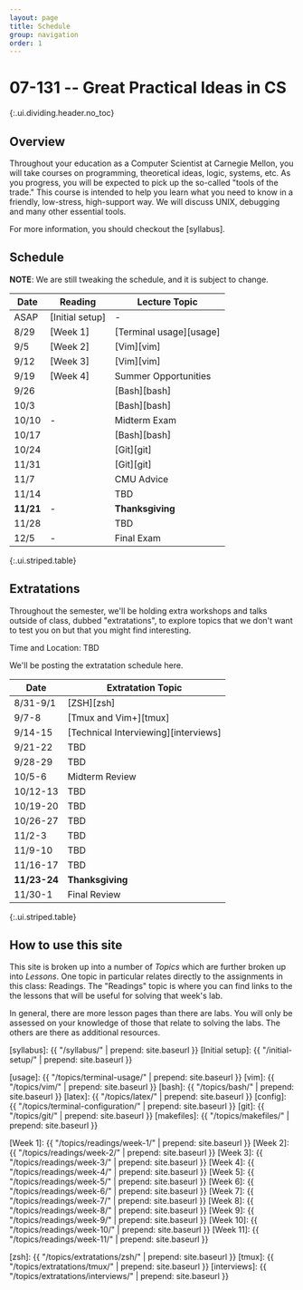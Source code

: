 ```yaml
---
layout: page
title: Schedule
group: navigation
order: 1
---
```


# 07-131 -- Great Practical Ideas in CS
{:.ui.dividing.header.no_toc}

## Overview

Throughout your education as a Computer Scientist at Carnegie Mellon, you will
take courses on programming, theoretical ideas, logic, systems, etc. As you
progress, you will be expected to pick up the so-called "tools of the trade."
This course is intended to help you learn what you need to know in a friendly,
low-stress, high-support way. We will discuss UNIX, debugging and many
other essential tools.

For more information, you should checkout the [syllabus].


## Schedule

**NOTE**: We are still tweaking the schedule, and it is subject to change.

| Date      | Reading         | Lecture Topic           |
| ----      | -------         | -------------           |
| ASAP      | [Initial setup] | -                       |
| 8/29      | [Week 1]        | [Terminal usage][usage] |
| 9/5       | [Week 2]        | [Vim][vim]              |
| 9/12      | [Week 3]        | [Vim][vim]              |
| 9/19      | [Week 4]        | Summer Opportunities    |
| 9/26      |                 | [Bash][bash]            |
| 10/3      |                 | [Bash][bash]            |
| 10/10     | -               | Midterm Exam            |
| 10/17     |                 | [Bash][bash]            |
| 10/24     |                 | [Git][git]              |
| 11/31     |                 | [Git][git]              |
| 11/7      |                 | CMU Advice              |
| 11/14     |                 | TBD                     |
| __11/21__ | -               | __Thanksgiving__        |
| 11/28     |                 | TBD                     |
| 12/5      | -               | Final Exam              |
{:.ui.striped.table}

## Extratations

Throughout the semester, we'll be holding extra workshops and talks outside of
class, dubbed "extratations", to explore topics that we don't want to test you
on but that you might find interesting.

Time and Location: TBD

We'll be posting the extratation schedule here.

| Date         | Extratation Topic                    |
| ----         | -----                                |
| 8/31-9/1     | [ZSH][zsh]                           |
| 9/7-8        | [Tmux and Vim+][tmux]                |
| 9/14-15      | [Technical Interviewing][interviews] |
| 9/21-22      | TBD                                  |
| 9/28-29      | TBD                                  |
| 10/5-6       | Midterm Review                       |
| 10/12-13     | TBD                                  |
| 10/19-20     | TBD                                  |
| 10/26-27     | TBD                                  |
| 11/2-3       | TBD                                  |
| 11/9-10      | TBD                                  |
| 11/16-17     | TBD                                  |
| __11/23-24__ | __Thanksgiving__                     |
| 11/30-1      | Final Review                         |
{:.ui.striped.table}


## How to use this site

This site is broken up into a number of _Topics_ which are further broken up
into _Lessons_. One topic in particular relates directly to the assignments in
this class: Readings. The "Readings" topic is where you can find links to
the the lessons that will be useful for solving that week's lab.

In general, there are more lesson pages than there are labs. You will only be
assessed on your knowledge of those that relate to solving the labs. The others
are there as additional resources.



[syllabus]: {{ "/syllabus/" | prepend: site.baseurl }}
[Initial setup]: {{ "/initial-setup/" | prepend: site.baseurl }}

[usage]:     {{ "/topics/terminal-usage/"         | prepend: site.baseurl }}
[vim]:       {{ "/topics/vim/"                    | prepend: site.baseurl }}
[bash]:      {{ "/topics/bash/"                   | prepend: site.baseurl }}
[latex]:     {{ "/topics/latex/"                  | prepend: site.baseurl }}
[config]:    {{ "/topics/terminal-configuration/" | prepend: site.baseurl }}
[git]:       {{ "/topics/git/"                    | prepend: site.baseurl }}
[makefiles]: {{ "/topics/makefiles/"              | prepend: site.baseurl }}

[Week 1]:  {{ "/topics/readings/week-1/"  | prepend: site.baseurl }}
[Week 2]:  {{ "/topics/readings/week-2/"  | prepend: site.baseurl }}
[Week 3]:  {{ "/topics/readings/week-3/"  | prepend: site.baseurl }}
[Week 4]:  {{ "/topics/readings/week-4/"  | prepend: site.baseurl }}
[Week 5]:  {{ "/topics/readings/week-5/"  | prepend: site.baseurl }}
[Week 6]:  {{ "/topics/readings/week-6/"  | prepend: site.baseurl }}
[Week 7]:  {{ "/topics/readings/week-7/"  | prepend: site.baseurl }}
[Week 8]:  {{ "/topics/readings/week-8/"  | prepend: site.baseurl }}
[Week 9]:  {{ "/topics/readings/week-9/"  | prepend: site.baseurl }}
[Week 10]: {{ "/topics/readings/week-10/" | prepend: site.baseurl }}
[Week 11]: {{ "/topics/readings/week-11/" | prepend: site.baseurl }}

[zsh]: {{ "/topics/extratations/zsh/" | prepend: site.baseurl }}
[tmux]: {{ "/topics/extratations/tmux/" | prepend: site.baseurl }}
[interviews]: {{ "/topics/extratations/interviews/" | prepend: site.baseurl }}
